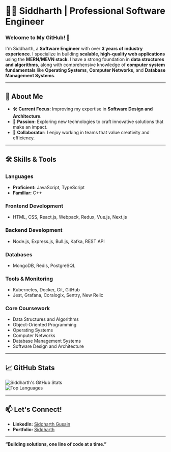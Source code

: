 # 👨‍💻 Siddharth | Professional Software Engineer  

### Welcome to My GitHub! 🚀  

I'm Siddharth, a **Software Engineer** with over **3 years of industry experience**. I specialize in building **scalable, high-quality web applications** using the **MERN/MEVN stack**. I have a strong foundation in **data structures and algorithms**, along with comprehensive knowledge of **computer system fundamentals** like **Operating Systems**, **Computer Networks**, and **Database Management Systems**.

---

## 💼 **About Me**  

- 🛠️ **Current Focus:** Improving my expertise in **Software Design and Architecture**.  
- 🌟 **Passion:** Exploring new technologies to craft innovative solutions that make an impact.  
- 👥 **Collaborator:** I enjoy working in teams that value creativity and efficiency.  

---

## 🛠️ **Skills & Tools**

### **Languages**  
- **Proficient:** JavaScript, TypeScript  
- **Familiar:** C++  

### **Frontend Development**  
- HTML, CSS, React.js, Webpack, Redux, Vue.js, Next.js  

### **Backend Development**  
- Node.js, Express.js, Bull.js, Kafka, REST API  

### **Databases**  
- MongoDB, Redis, PostgreSQL  

### **Tools & Monitoring**  
- Kubernetes, Docker, Git, GitHub  
- Jest, Grafana, Coralogix, Sentry, New Relic  

### **Core Coursework**  
- Data Structures and Algorithms  
- Object-Oriented Programming  
- Operating Systems  
- Computer Networks  
- Database Management Systems  
- Software Design and Architecture  

---

## 📈 **GitHub Stats**

![Siddharth's GitHub Stats](https://github-readme-stats.vercel.app/api?username=siddharthgusain&show_icons=true&theme=radical)  
![Top Languages](https://github-readme-stats.vercel.app/api/top-langs/?username=siddharthgusain&layout=compact&theme=radical)  

---

## 📫 **Let's Connect!**  
- **LinkedIn:** [Siddharth Gusain](https://www.linkedin.com/in/siddharth-gusain/)  
- **Portfolio:** [Siddharth](https://siddharthgusain.github.io/portfolio/) 

---

**“Building solutions, one line of code at a time.”**
